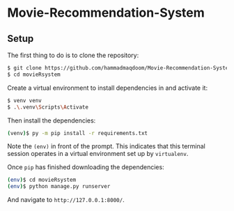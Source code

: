 # Movie-Recommendation-System

## Setup

The first thing to do is to clone the repository:

```sh
$ git clone https://github.com/hammadmaqdoom/Movie-Recommendation-System.git
$ cd movieRsystem
```

Create a virtual environment to install dependencies in and activate it:

```sh
$ venv venv
$ .\.venv\Scripts\Activate
```

Then install the dependencies:

```sh
(venv)$ py -m pip install -r requirements.txt
```
Note the `(env)` in front of the prompt. This indicates that this terminal
session operates in a virtual environment set up by `virtualenv`.

Once `pip` has finished downloading the dependencies:
```sh
(env)$ cd movieRsystem
(env)$ python manage.py runserver
```
And navigate to `http://127.0.0.1:8000/`.




